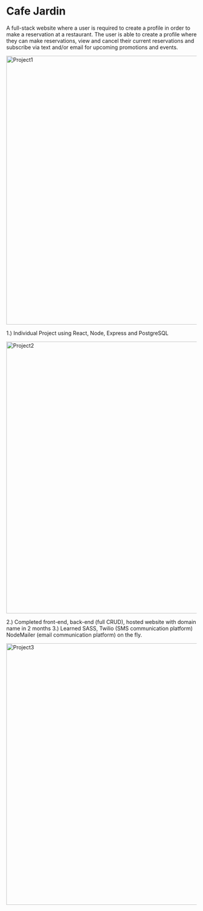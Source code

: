 # Cafe Jardin

A full-stack website where a user is required to create a profile in order to make a reservation at a restaurant. The user is able to create a profile where they can make reservations, view and cancel their current reservations and subscribe via text and/or email for upcoming promotions and events. 

<img width="710" alt="Project1" src="https://user-images.githubusercontent.com/73924657/136138693-9e30703d-5e49-424d-b2ce-4477a2485f55.png">

1.) Individual Project using React, Node, Express and PostgreSQL 

<img width="718" alt="Project2" src="https://user-images.githubusercontent.com/73924657/136138732-727ce910-5cf5-4cea-bd89-9327ba01bf8b.png">

2.) Completed front-end, back-end (full CRUD), hosted website with domain name in 2 months 3.) Learned SASS, Twilio (SMS communication platform) NodeMailer (email communication platform) on the fly. 

<img width="691" alt="Project3" src="https://user-images.githubusercontent.com/73924657/136138750-657b7b5d-3393-4cbf-9921-f1eb8b3e4256.png">

